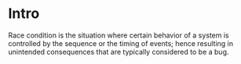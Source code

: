# Intro
Race condition is the situation where certain behavior of a system is controlled by the sequence or the timing of events; hence resulting in unintended consequences that are typically considered to be a bug. 